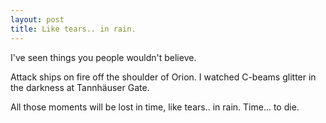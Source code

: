 ```yaml
---
layout: post
title: Like tears.. in rain.
---
```

  I've seen things you people wouldn't believe.

  Attack ships on fire off the shoulder of Orion. I watched C-beams glitter in the darkness at Tannhäuser Gate.

  All those moments will be lost in time, like tears.. in rain. Time... to die.